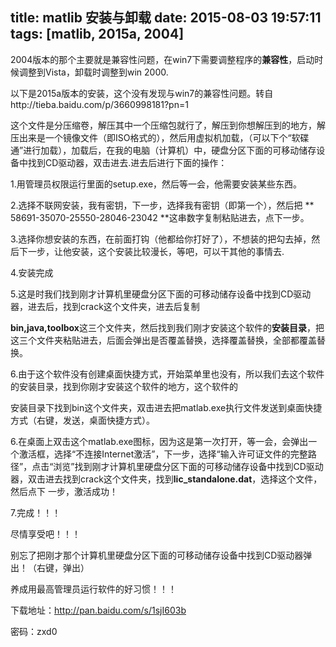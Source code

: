 title: matlib 安装与卸载
date: 2015-08-03 19:57:11
tags: [matlib, 2015a, 2004]
---


2004版本的那个主要就是兼容性问题，在win7下需要调整程序的**兼容性**，启动时候调整到Vista，卸载时调整到win 2000.

以下是2015a版本的安装，这个没有发现与win7的兼容性问题。转自http://tieba.baidu.com/p/3660998181?pn=1

这个文件是分压缩卷，解压其中一个压缩包就行了，解压到你想解压到的地方，解压出来是一个镜像文件（即ISO格式的），然后用虚拟机加载，（可以下个“软碟通”进行加载），加载后，在我的电脑（计算机）中，硬盘分区下面的可移动储存设备中找到CD驱动器，双击进去.进去后进行下面的操作：


1.用管理员权限运行里面的setup.exe，然后等一会，他需要安装某些东西。


2.选择不联网安装，我有密钥，下一步，选择我有密钥（即第一个），然后把 ** 58691-35070-25550-28046-23042 **这串数字复制粘贴进去，点下一步。


3.选择你想安装的东西，在前面打钩（他都给你打好了），不想装的把勾去掉，然后下一步，让他安装，这个安装比较漫长，等吧，可以干其他的事情去.


4.安装完成


5.这是时我们找到刚才计算机里硬盘分区下面的可移动储存设备中找到CD驱动器，进去后，找到crack这个文件夹，进去后复制



**bin,java,toolbox**这三个文件夹，然后找到我们刚才安装这个软件的**安装目录**，把这三个文件夹粘贴进去，后面会弹出是否覆盖替换，选择覆盖替换，全部都覆盖替换。


6.由于这个软件没有创建桌面快捷方式，开始菜单里也没有，所以我们去这个软件的安装目录，找到你刚才安装这个软件的地方，这个软件的


安装目录下找到bin这个文件夹，双击进去把matlab.exe执行文件发送到桌面快捷方式（右键，发送，桌面快捷方式）。




6.在桌面上双击这个matlab.exe图标，因为这是第一次打开，等一会，会弹出一个激活框，选择“不连接Internet激活”，下一步，选择“输入许可证文件的完整路径”，点击“浏览”找到刚才计算机里硬盘分区下面的可移动储存设备中找到CD驱动器，双击进去找到crack这个文件夹，找到**lic_standalone.dat**，选择这个文件，然后点下
一步，激活成功！


7.完成！！！


尽情享受吧！！！




别忘了把刚才那个计算机里硬盘分区下面的可移动储存设备中找到CD驱动器弹出！（右键，弹出）


养成用最高管理员运行软件的好习惯！！！


下载地址：http://pan.baidu.com/s/1sjI603b


密码：zxd0
